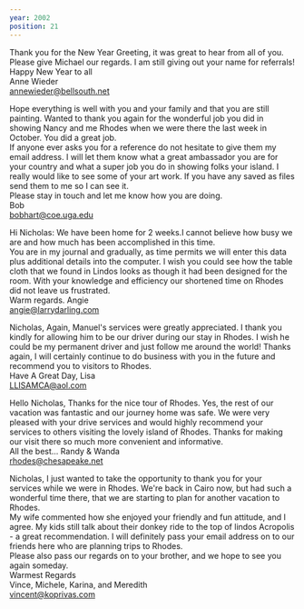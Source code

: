 ```yaml
---
year: 2002
position: 21
---
```

Thank you for the New Year Greeting, it was great to hear from all of you. Please give Michael our regards. I am still giving out your name for referrals!<br>
Happy New Year to all<br>
Anne Wieder<br>
annewieder@bellsouth.net

Hope everything is well with you and your family and that you are still painting. Wanted to thank you again for the wonderful job you did in showing Nancy and me Rhodes when we were there the last week in October. You did a great job.<br>
If anyone ever asks you for a reference do not hesitate to give them my email address. I will let them know what a great ambassador you are for your country and what a super job you do in showing folks your island. I really would like to see some of your art work. If you have any saved as files send them to me so I can see it.<br>
Please stay in touch and let me know how you are doing.<br>
Bob<br>
bobhart@coe.uga.edu

Hi Nicholas: We have been home for 2 weeks.I cannot believe how busy we are and how much has been accomplished in this time.<br>
You are in my journal and gradually, as time permits we will enter this data plus additional details into the computer. I wish you could see how the table cloth that we found in Lindos looks as though it had been designed for the room. With your knowledge and efficiency our shortened time on Rhodes did not leave us frustrated.<br>
Warm regards. Angie<br>
angie@larrydarling.com

Nicholas, Again, Manuel's services were greatly appreciated. I thank you kindly for allowing him to be our driver during our stay in Rhodes. I wish he could be my permanent driver and just follow me around the world! Thanks again, I will certainly continue to do business with you in the future and recommend you to visitors to Rhodes.<br>
Have A Great Day, Lisa<br>
LLISAMCA@aol.com

Hello Nicholas, Thanks for the nice tour of Rhodes. Yes, the rest of our vacation was fantastic and our journey home was safe. We were very pleased with your drive services and would highly recommend your services to others visiting the lovely island of Rhodes. Thanks for making our visit there so much more convenient and informative.<br>
All the best... Randy & Wanda<br>
rhodes@chesapeake.net

Nicholas, I just wanted to take the opportunity to thank you for your services while we were in Rhodes. We're back in Cairo now, but had such a wonderful time there, that we are starting to plan for another vacation to Rhodes.<br>
My wife commented how she enjoyed your friendly and fun attitude, and I agree. My kids still talk about their donkey ride to the top of lindos Acropolis - a great recommendation. I will definitely pass your email address on to our friends here who are planning trips to Rhodes.<br>
Please also pass our regards on to your brother, and we hope to see you again someday.<br>
Warmest Regards<br>
Vince, Michele, Karina, and Meredith<br>
vincent@koprivas.com
